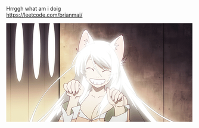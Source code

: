 Hrrggh what am i doig <br />
https://leetcode.com/brianmai/
  
      
      
        
![](https://github.com/bmai1/bmai1/blob/main/hanekawa.gif)
